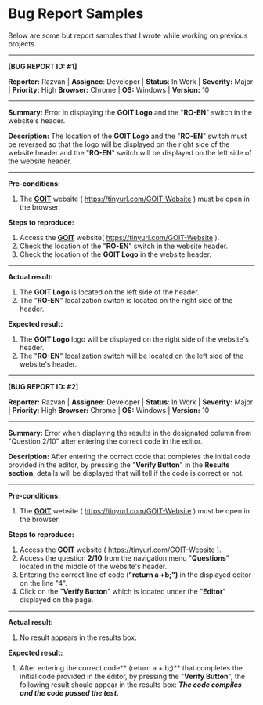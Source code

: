 # Bug Report Samples
Below are some but report samples that I wrote while working on previous projects.

----------
**[BUG REPORT ID: #1]**

**Reporter:** Razvan | **Assignee**: Developer | **Status**: In Work | **Severity:** Major | **Priority:** High
**Browser:** Chrome | **OS:** Windows | **Version:** 10

----------

**Summary:** Error in displaying the **GOIT Logo** and the "**RO-EN**" switch in the website's header.

**Description:** The location of the **GOIT Logo** and the "**RO-EN**" switch must be reversed so that the logo will be displayed on the right side of the website header and the "**RO-EN**" switch will be displayed on the left side of the website header.
 
----------

**Pre-conditions:**					
1. The [**GOIT**]([url](https://tinyurl.com/GOIT-Website)) website ( https://tinyurl.com/GOIT-Website ) must be open in the browser.
				
**Steps to reproduce:**				
1. Access the [**GOIT**]([url](https://tinyurl.com/GOIT-Website)) website( https://tinyurl.com/GOIT-Website ).
2. Check the location of the "**RO-EN**" switch in the website header.
3. Check the location of the **GOIT Logo** in the website header.

----------
				
**Actual result:**				
1. The **GOIT Logo** is located on the left side of the header.
2. The "**RO-EN**" localization switch is located on the right side of the header.

**Expected result:**					
1. The **GOIT Logo** logo will be displayed on the right side of the website's header.
2. The "**RO-EN**" localization switch will be located on the left side of the website's header.

----------

**[BUG REPORT ID: #2]**

**Reporter:** Razvan | **Assignee**: Developer | **Status**: In Work | **Severity:** Major | **Priority:** High
**Browser:** Chrome | **OS:** Windows | **Version:** 10

----------

**Summary:** Error when displaying the results in the designated column from "Question 2/10" after entering the correct code in the editor. 

**Description:** After entering the correct code that completes the initial code provided in the editor, by pressing the "**Verify Button**" in the **Results section**, details will be displayed that will tell if the code is correct or not.
 
----------

**Pre-conditions:**					
1. The [**GOIT**]([url](https://tinyurl.com/GOIT-Website)) website ( https://tinyurl.com/GOIT-Website ) must be open in the browser.
				
**Steps to reproduce:**				
1. Access the [**GOIT**]([url](https://tinyurl.com/GOIT-Website)) website ( https://tinyurl.com/GOIT-Website ).
2. Access the question **2/10** from the navigation menu "**Questions**" located in the middle of the website's header.
3. Entering the correct line of code (**"return a +b;")** in the displayed editor on the line "4".
4. Click on the "**Verify Button**" which is located under the "**Editor**" displayed on the page.

----------
				
**Actual result:**				
1. No result appears in the results box.

**Expected result:**					
1. After entering the correct code** (return a + b;)** that completes the initial code provided in the editor, by pressing the "**Verify Button**", the following result should appear in the results box: _**The code compiles and the code passed the test.**_   
  

